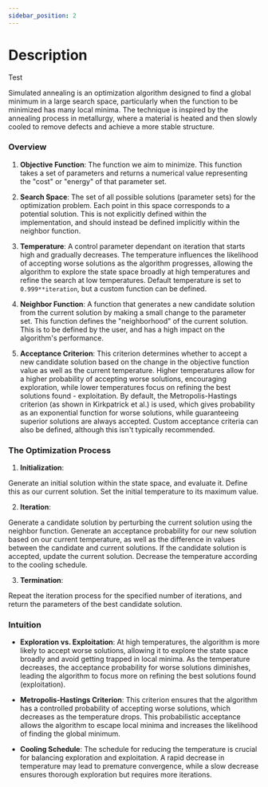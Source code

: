```yaml
---
sidebar_position: 2
---
```


# Description

Test

Simulated annealing is an optimization algorithm designed to find a global minimum in a large search space, particularly when the function to be minimized has many local minima. The technique is inspired by the annealing process in metallurgy, where a material is heated and then slowly cooled to remove defects and achieve a more stable structure.

### Overview

1. **Objective Function**: The function we aim to minimize. This function takes a set of parameters and returns a numerical value representing the "cost" or "energy" of that parameter set.

2. **Search Space**: The set of all possible solutions (parameter sets) for the optimization problem. Each point in this space corresponds to a potential solution. This is not explicitly defined within the implementation, and should instead be defined implicitly within the neighbor function.

3. **Temperature**: A control parameter dependant on iteration that starts high and gradually decreases. The temperature influences the likelihood of accepting worse solutions as the algorithm progresses, allowing the algorithm to explore the state space broadly at high temperatures and refine the search at low temperatures. Default temperature is set to `0.999**iteration`, but a custom function can be defined.

4. **Neighbor Function**: A function that generates a new candidate solution from the current solution by making a small change to the parameter set. This function defines the "neighborhood" of the current solution. This is to be defined by the user, and has a high impact on the algorithm's performance.

5. **Acceptance Criterion**: This criterion determines whether to accept a new candidate solution based on the change in the objective function value as well as the current temperature. Higher temperatures allow for a higher probability of accepting worse solutions, encouraging exploration, while lower temperatures focus on refining the best solutions found - exploitation. By default, the Metropolis-Hastings criterion (as shown in Kirkpatrick et al.) is used, which gives probability as an exponential function for worse solutions, while guaranteeing superior solutions are always accepted. Custom acceptance criteria can also be defined, although this isn't typically recommended.

### The Optimization Process

1. **Initialization**:

Generate an initial solution within the state space, and evaluate it. Define this as our current solution. Set the initial temperature to its maximum value.

2. **Iteration**:

Generate a candidate solution by perturbing the current solution using the neighbor function. Generate an acceptance probability for our new solution based on our current temperature, as well as the difference in values between the candidate and current solutions. If the candidate solution is accepted, update the current solution. Decrease the temperature according to the cooling schedule.

3. **Termination**:

Repeat the iteration process for the specified number of iterations, and return the parameters of the best candidate solution.

### Intuition

- **Exploration vs. Exploitation**: At high temperatures, the algorithm is more likely to accept worse solutions, allowing it to explore the state space broadly and avoid getting trapped in local minima. As the temperature decreases, the acceptance probability for worse solutions diminishes, leading the algorithm to focus more on refining the best solutions found (exploitation).

- **Metropolis-Hastings Criterion**: This criterion ensures that the algorithm has a controlled probability of accepting worse solutions, which decreases as the temperature drops. This probabilistic acceptance allows the algorithm to escape local minima and increases the likelihood of finding the global minimum.

- **Cooling Schedule**: The schedule for reducing the temperature is crucial for balancing exploration and exploitation. A rapid decrease in temperature may lead to premature convergence, while a slow decrease ensures thorough exploration but requires more iterations.
